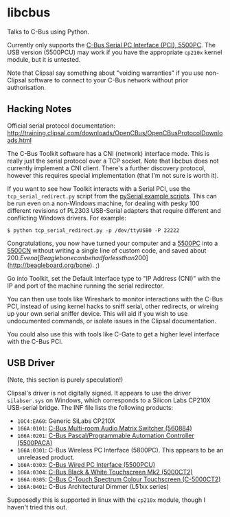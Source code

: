 # libcbus #

Talks to C-Bus using Python.

Currently only supports the [C-Bus Serial PC Interface (PCI), 5500PC](http://www2.clipsal.com/cis/technical/product_groups/cbus/system_units_and_accessories/pc_interface).  The USB version (5500PCU) may work if you have the appropriate `cp210x` kernel module, but it is untested.

Note that Clipsal say something about "voiding warranties" if you use non-Clipsal software to connect to your C-Bus network without prior authorisation.

## Hacking Notes ##

Official serial protocol documentation: http://training.clipsal.com/downloads/OpenCBus/OpenCBusProtocolDownloads.html

The C-Bus Toolkit software has a CNI (network) interface mode.  This is really just the serial protocol over a TCP socket.  Note that libcbus does not currently implement a CNI client.  There's a further discovery protocol, however this requires special implementation (that I'm not sure is worth it).

If you want to see how Toolkit interacts with a Serial PCI, use the `tcp_serial_redirect.py` script from the [pySerial example scripts](http://pyserial.sourceforge.net/examples.html#tcp-ip-serial-bridge).  This can be run even on a non-Windows machine, for dealing with pesky 100 different revisions of PL2303 USB-Serial adapters that require different and conflicting Windows drivers.  For example:

    $ python tcp_serial_redirect.py -p /dev/ttyUSB0 -P 22222
	
Congratulations, you now have turned your computer and a [5500PC](http://www2.clipsal.com/cis/technical/product_groups/cbus/system_units_and_accessories/pc_interface) into a [5500CN](http://www2.clipsal.com/cis/technical/product_groups/cbus/system_units_and_accessories/ethernet_interface) without writing a single line of custom code, and saved about 200$.  Even a [Beaglebone can be had for less than 200$](http://beagleboard.org/bone). ;)

Go into Toolkit, set the Default Interface type to "IP Address (CNI)" with the IP and port of the machine running the serial redirector.

You can then use tools like Wireshark to monitor interactions with the C-Bus PCI, instead of using kernel hacks to sniff serial, other redirects, or wireing up your own serial sniffer device.  This will aid if you wish to use undocumented commands, or isolate issues in the Clipsal documentation.

You could also use this with tools like C-Gate to get a higher level interface with the C-Bus PCI.



## USB Driver ##

(Note, this section is purely speculation!)

Clipsal's driver is not digitally signed.  It appears to use the driver `silabser.sys` on Windows, which corresponds to a Silicon Labs CP210X USB-serial bridge.  The INF file lists the following products:

* `10C4:EA60`: Generic SiLabs CP210X
* `166A:0101`: [C-Bus Multi-room Audio Matrix Switcher (560884)](http://updates.clipsal.com/ClipsalOnline/ProductInformation.aspx?CatNo=560884/2&ref=)
* `166A:0201`: [C-Bus Pascal/Programmable Automation Controller (5500PACA)](http://updates.clipsal.com/ClipsalOnline/ProductInformation.aspx?CatNo=5500PACA&ref=)
* `166A:0301`: C-Bus Wireless PC Interface (5800PC).  This appears to be an unreleased product.
* `166A:0303`: [C-Bus Wired PC Interface (5500PCU)](http://updates.clipsal.com/ClipsalOnline/ProductInformation.aspx?CatNo=5500PCU&ref=)
* `166A:0304`: [C-Bus Black & White Touchscreen Mk2 (5000CT2)](http://updates.clipsal.com/ClipsalOnline/ProductInformation.aspx?CatNo=5000CT2WB&ref=)
* `166A:0305`: [C-Bus C-Touch Spectrum Colour Touchscreen (C-5000CT2)](http://updates.clipsal.com/ClipsalOnline/ProductInformation.aspx?CatNo=C-5000CTDL2&ref=)
* `166A:0401`: C-Bus Architectural Dimmer (L51xx series)

Supposedly this is supported in linux with the `cp210x` module, though I haven't tried this out.
